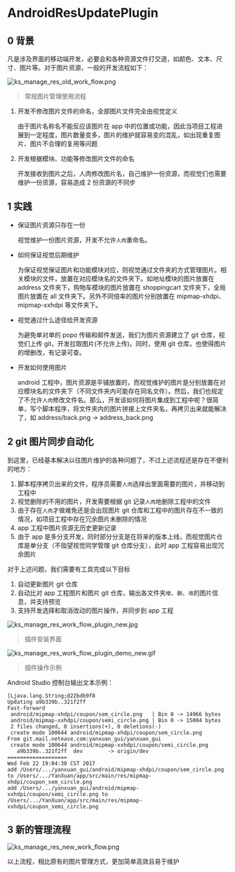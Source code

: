 # AndroidResUpdatePlugin

## 0 背景

凡是涉及界面的移动端开发，必要会和各种资源文件打交道，如颜色、文本、尺寸、图片等。对于图片资源，一般的开发流程如下：

![ks_manage_res_old_work_flow.png](https://upload-images.jianshu.io/upload_images/2282248-195abf5e4627dc34.png?imageMogr2/auto-orient/strip%7CimageView2/2/w/1240)

>常规图片管理使用流程

1. 开发不修改图片文件的命名，全部图片文件完全由视觉定义

	由于图片名称名不能反应该图片在 app 中的位置或功能，因此当项目工程进展到一定程度，图片数量变多，图片的维护就容易变的混乱，如出现重复图片、图片不合理的复用等问题

2. 开发根据模块、功能等修改图片文件的命名

	开发接收到图片之后，人肉修改图片名，自己维护一份资源，而视觉们也需要维护一份资源，容易造成 2 份资源的不同步

## 1 实践

* 保证图片资源只存在一份

	视觉维护一份图片资源，开发不允许`人肉`重命名。

* 如何保证视觉后期维护

	为保证视觉保证图片和功能模块对应，则视觉通过文件夹的方式管理图片。相关模块的文件，放置在对应模块名的文件夹下。如地址模块的图片放置在 address 文件夹下，购物车模块的图片放置在 shoppingcart 文件夹下，全局图片放置在 all 文件夹下。另外不同倍率的图片分别放置在 mipmap-xhdpi、mipmap-xxhdpi 等文件夹下。

* 视觉通过什么途径给开发资源

	为避免单对单的 popo 传输和邮件发送，我们为图片资源建立了 git 仓库，视觉们上传 git，开发拉取图片(不允许上传)。同时，使用 git 仓库，也使得图片的增删改，有记录可查。

* 开发如何使用图片

	android 工程中，图片资源是平铺放置的，而视觉维护的图片是分别放置在对应模块名的文件夹下（不同文件夹内可能存在同名文件）。然后，我们也规定了不允许`人肉`修改文件名。那么，开发该如何将图片集成到工程中呢？很简单，写个脚本程序，将文件夹内的图片拼接上文件夹名，再拷贝出来就能解决了，如 address/back.png → address_back.png

## 2 git 图片同步自动化

到这里，已经基本解决以往图片维护的各种问题了，不过上述流程还是存在不便利的地方：
	
1. 脚本程序拷贝出来的文件，程序员需要`人肉`选择出里面需要的图片，并移动到工程中
2. 视觉删除的不用的图片，开发需要根据 git 记录`人肉`地删除工程中的文件
3. 由于存在`人肉`才做难免还是会出现图片 git 仓库和工程中的图片存在不一致的情况，如项目工程中存在冗余图片未删除的情况
4. app 工程中图片资源无历史更新记录
5. 由于 app 是多分支开发，同时部分分支是在将来的版本上线，而视觉图片仓库是单分支（不指望视觉同学管理 git 仓库分支），此时 app 工程容易出现冗余图片

对于上述问题，我们需要有工具完成以下目标

1. 自动更新图片 git 仓库
2. 自动比对 app 工程图片和图片 git 仓库，输出各文件夹`增`、`删`、`改`的图片信息，并支持预览
3. 支持开发选择和取消改动的图片操作，并同步到 app 工程

![ks_manage_res_work_flow_plugin_new.jpg](https://upload-images.jianshu.io/upload_images/2282248-1b096df9293e623e.jpg?imageMogr2/auto-orient/strip%7CimageView2/2/w/1240)
>插件安装界面

![ks_manage_res_work_flow_plugin_demo_new.gif](https://upload-images.jianshu.io/upload_images/2282248-cbb8f0aab3f55594.gif?imageMogr2/auto-orient/strip)
>插件操作示例

Android Studio 控制台输出文本示例：

```
[Ljava.lang.String;@22bdb9f8
Updating a9b339b..321f2ff
Fast-forward
 android/mipmap-xhdpi/coupon/sem_circle.png   | Bin 0 -> 14966 bytes
 android/mipmap-xxhdpi/coupon/semi_circle.png | Bin 0 -> 15004 bytes
 2 files changed, 0 insertions(+), 0 deletions(-)
 create mode 100644 android/mipmap-xhdpi/coupon/sem_circle.png
From git.mail.netease.com:yanxuan_gui/yanxuan_gui
 create mode 100644 android/mipmap-xxhdpi/coupon/semi_circle.png
   a9b339b..321f2ff  dev        -> origin/dev
===================
Wed Feb 22 19:04:30 CST 2017
add /Users/.../yanxuan_gui/android/mipmap-xhdpi/coupon/sem_circle.png to /Users/.../YanXuan/app/src/main/res/mipmap-xhdpi/coupon_sem_circle.png
add /Users/.../yanxuan_gui/android/mipmap-xxhdpi/coupon/semi_circle.png to /Users/.../YanXuan/app/src/main/res/mipmap-xxhdpi/coupon_semi_circle.png
```

## 3 新的管理流程

![ks_manage_res_new_work_flow.png](https://upload-images.jianshu.io/upload_images/2282248-0a7702970e12b510.png?imageMogr2/auto-orient/strip%7CimageView2/2/w/1240)

以上流程，相比原有的图片管理方式，更加简单高效且易于维护